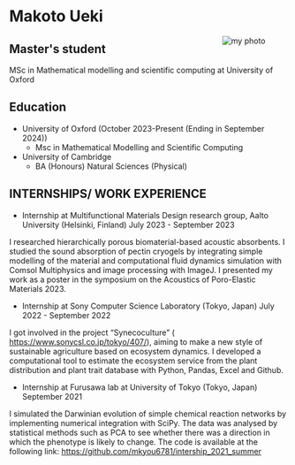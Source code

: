 # Makoto Ueki
<figure>
  <img src="./bYHkTZ6.jpeg" alt="my photo" style="float: right; margin-left: 100px;">
</figure>

## Master's student 
MSc in Mathematical modelling and scientific computing at University of Oxford

## Education

* University of Oxford (October 2023-Present (Ending in September 2024))
    * Msc in Mathematical Modelling and Scientific Computing
* University of Cambridge
    * BA (Honours) Natural Sciences (Physical)

## INTERNSHIPS/ WORK EXPERIENCE

* Internship at Multifunctional Materials Design research group, Aalto University (Helsinki, Finland) July 2023 - September 2023

I researched hierarchically porous biomaterial-based acoustic absorbents. I studied the sound absorption of
pectin cryogels by integrating simple modelling of the material and computational fluid dynamics simulation with Comsol Multiphysics and image processing with ImageJ. I presented my work as a poster in the symposium on the Acoustics of Poro-Elastic Materials 2023.

* Internship at Sony Computer Science Laboratory (Tokyo, Japan) July 2022 - September 2022

I got involved in the project “Synecoculture” ( https://www.sonycsl.co.jp/tokyo/407/), aiming to make a new style of sustainable agriculture based on ecosystem dynamics. I developed a computational tool to estimate the ecosystem service from the plant distribution and plant trait database with Python, Pandas, Excel and Github.

* Internship at Furusawa lab at University of Tokyo (Tokyo, Japan) September 2021

I simulated the Darwinian evolution of simple chemical reaction networks by implementing numerical integration with SciPy. The data was analysed by statistical methods such as PCA to see whether there was a direction in which the phenotype is likely to change. The code is available at the following link: https://github.com/mkyou6781/intership_2021_summer
